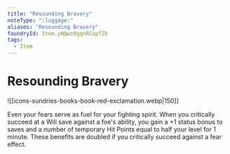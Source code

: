 ```yaml
---
title: "Resounding Bravery"
noteType: ":luggage:"
aliases: "Resounding Bravery"
foundryId: Item.yNQwt0gqnRCopfZh
tags:
  - Item
---
```


# Resounding Bravery
![[icons-sundries-books-book-red-exclamation.webp|150]]

Even your fears serve as fuel for your fighting spirit. When you critically succeed at a Will save against a foe's ability, you gain a +1 status bonus to saves and a number of temporary Hit Points equal to half your level for 1 minute. These benefits are doubled if you critically succeed against a fear effect.


